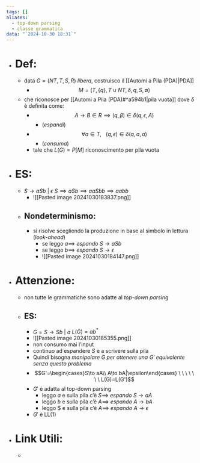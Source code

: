 ```yaml
---
tags: []
aliases:
  - top-down parsing
  - classe grammatica
data: "`2024-10-30 18:31`"
---
```

- # Def:
	- data $G=(NT, T, S, R)$ _libera_, costruisco il [[Automi a Pila (PDA)|PDA]] 
		- $$M=(T, \{q\}, T\cup NT, \delta,q, S, \emptyset)$$
	- che riconosce per [[Automi a Pila (PDA)#^a594b1|pila vuota]] dove $\delta$ è definita come:
		- $$A\to B\in R \implies (q, \beta)\in \delta(q,\epsilon,A)$$
			- (_espandi_)
		- $$\forall a\in T, \ \ \ (q,\epsilon)\in \delta(q,a,a)$$
			- (_consuma_)
		- tale che $L(G)=P[M]$ riconoscimento per pila vuota
- # ES:
	- $S\to aSb\ | \ \epsilon$    $S \implies aSb \implies aaSbb \implies aabb$
		- ![[Pasted image 20241030183837.png]]
	- ## Nondeterminismo:
		- si risolve scegliendo la produzione in base al simbolo in lettura (_look-ahead_)
			- se leggo $a \implies$ _espando_ $S\to aSb$
			- se leggo $b \implies$ _espando_ $S\to \epsilon$ 
			-  ![[Pasted image 20241030184147.png]]
- # Attenzione:
	- non tutte le grammatiche sono adatte al _top-down parsing_ 
	- ## ES:
		- $G=S\to Sb\ |\ a$     $L(G)=ab^{*}$ 
		- ![[Pasted image 20241030185355.png]]
		- non consumo mai l’input 
		- continuo ad espandere $S$ e a scrivere sulla pila
		- Quindi bisogna _manipolare $G$ per ottenere una $G'$ equivalente senza questo problema_
		- $$G'=\begin{cases}S\to aA\\ A\to bA|\epsilon\end{cases} \ \ \ \ \ \ \ L(G)=L(G')$$
		- $G'$ è adatta al top-down parsing 
			- leggo $a$ e sulla pila c’è $S \implies$ _espando_ $S\to aA$
			- leggo $b$ e sulla pila c’è $A \implies$ _espando_ $A\to bA$
			- leggo $\$$ e sulla pila c’è $A \implies$ _espando_ $A\to \epsilon$
		- $G'$ è LL(1)
- # Link Utili:
	- 